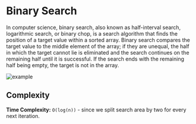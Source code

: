 # Binary Search

In computer science, binary search, also known as half-interval search, logarithmic search, or binary chop, is a search algorithm that finds the position of a target value within a sorted array. Binary search compares the target value to the middle element of the array; if they are unequal, the half in which the target cannot lie is eliminated and the search continues on the remaining half until it is successful. If the search ends with the remaining half being empty, the target is not in the array.

![example](http://www.btechsmartclass.com/data_structures/ds_images/Binary%20Search.png)

## Complexity

**Time Complexity:** `O(log(n))` - since we split search area by two for every next iteration.
